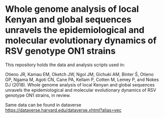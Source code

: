 # Whole genome analysis of local Kenyan and global sequences unravels the epidemiological and molecular evolutionary dynamics of RSV genotype ON1 strains

This repository holds the data and analysis scripts used in:

Otieno JR, Kamau EM, Oketch JW, Ngoi JM, Gichuki AM, Binter Š, Otieno GP, Ngama M, Agoti CN, Cane PA, Kellam P, Cotten M, Lemey P, and Nokes DJ (2018). Whole genome analysis of local Kenyan and global sequences unravels the epidemiological and molecular evolutionary dynamics of RSV genotype ON1 strains, in review.

Same data can be found in dataverse https://dataverse.harvard.edu/dataverse.xhtml?alias=vec
